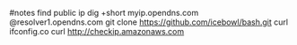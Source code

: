 #notes
find public ip
dig +short myip.opendns.com @resolver1.opendns.com
git clone https://github.com/icebowl/bash.git
curl ifconfig.co
curl http://checkip.amazonaws.com
